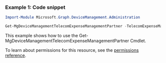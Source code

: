 ### Example 1: Code snippet

```powershell
Import-Module Microsoft.Graph.DeviceManagement.Administration

Get-MgDeviceManagementTelecomExpenseManagementPartner -TelecomExpenseManagementPartnerId $telecomExpenseManagementPartnerId
```
This example shows how to use the Get-MgDeviceManagementTelecomExpenseManagementPartner Cmdlet.

To learn about permissions for this resource, see the [permissions reference](/graph/permissions-reference).

